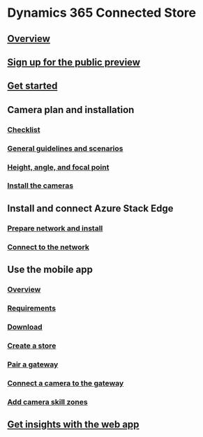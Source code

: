 # Dynamics 365 Connected Store
## [Overview](index.md)
## [Sign up for the public preview](sign-up.md)
## [Get started](get-started.md)
## Camera plan and installation
### [Checklist](camera-placement-checklist.md)
### [General guidelines and scenarios](camera-placement-general.md)
### [Height, angle, and focal point](camera-placement-recommendations.md)
### [Install the cameras](install-cameras.md)
## Install and connect Azure Stack Edge
### [Prepare network and install](ase-install.md)
### [Connect to the network](ase-connect.md)
## Use the mobile app
### [Overview](mobile-app-overview.md)
### [Requirements](mobile-app-requirements.md)
### [Download](mobile-app-download.md)
### [Create a store](mobile-app-create-store.md)
### [Pair a gateway](mobile-app-pair-gateway.md)
### [Connect a camera to the gateway](mobile-app-add-cameras.md)
### [Add camera skill zones](add-camera-skill-zones.md)
## [Get insights with the web app](web-app-get-insights.md)
